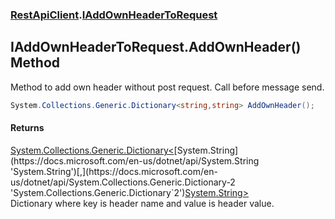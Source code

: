 ### [RestApiClient](./RestApiClient.md 'RestApiClient').[IAddOwnHeaderToRequest](./RestApiClient-IAddOwnHeaderToRequest.md 'RestApiClient.IAddOwnHeaderToRequest')
## IAddOwnHeaderToRequest.AddOwnHeader() Method
Method to add own header without post request. Call before message send.  
```csharp
System.Collections.Generic.Dictionary<string,string> AddOwnHeader();
```
#### Returns
[System.Collections.Generic.Dictionary&lt;](https://docs.microsoft.com/en-us/dotnet/api/System.Collections.Generic.Dictionary-2 'System.Collections.Generic.Dictionary`2')[System.String](https://docs.microsoft.com/en-us/dotnet/api/System.String 'System.String')[,](https://docs.microsoft.com/en-us/dotnet/api/System.Collections.Generic.Dictionary-2 'System.Collections.Generic.Dictionary`2')[System.String](https://docs.microsoft.com/en-us/dotnet/api/System.String 'System.String')[&gt;](https://docs.microsoft.com/en-us/dotnet/api/System.Collections.Generic.Dictionary-2 'System.Collections.Generic.Dictionary`2')  
Dictionary where key is header name and value is header value.  
